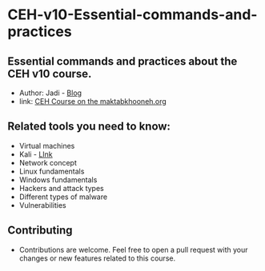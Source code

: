 # CEH-v10-Essential-commands-and-practices

## Essential commands and practices about the CEH v10 course.
 - Author: Jadi - [Blog](https://jadi.net)
 - link: [CEH Course on the maktabkhooneh.org](https://maktabkhooneh.org/course/%D8%A2%D9%85%D9%88%D8%B2%D8%B4-%D9%87%DA%A9-%D9%82%D8%A7%D9%86%D9%88%D9%86%D9%85%D9%86%D8%AF-CEH-mk641/)

## Related tools you need to know:
 - Virtual machines
 - Kali - [LInk](https://kali.org)
 - Network concept
 - Linux fundamentals
 - Windows fundamentals
 - Hackers and attack types
 - Different types of malware
 - Vulnerabilities

## Contributing
 - Contributions are welcome. Feel free to open a pull request with your changes or new features related to this course.
